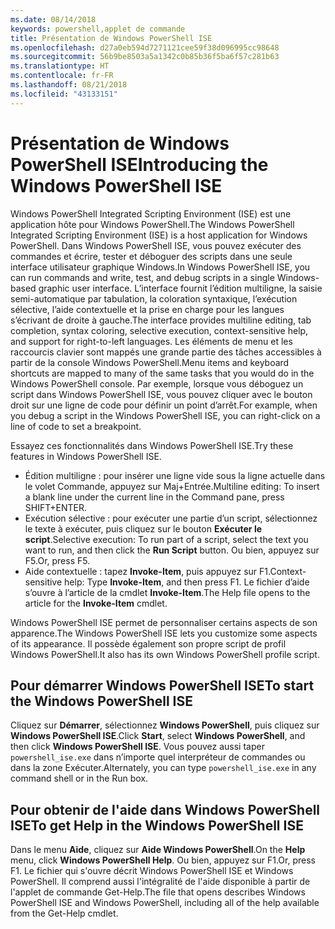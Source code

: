 ```yaml
---
ms.date: 08/14/2018
keywords: powershell,applet de commande
title: Présentation de Windows PowerShell ISE
ms.openlocfilehash: d27a0eb594d7271121cee59f38d096995cc98648
ms.sourcegitcommit: 56b9be8503a5a1342c0b85b36f5ba6f57c281b63
ms.translationtype: HT
ms.contentlocale: fr-FR
ms.lasthandoff: 08/21/2018
ms.locfileid: "43133151"
---
```

# <a name="introducing-the-windows-powershell-ise"></a><span data-ttu-id="a6f36-103">Présentation de Windows PowerShell ISE</span><span class="sxs-lookup"><span data-stu-id="a6f36-103">Introducing the Windows PowerShell ISE</span></span>

<span data-ttu-id="a6f36-104">Windows PowerShell Integrated Scripting Environment (ISE) est une application hôte pour Windows PowerShell.</span><span class="sxs-lookup"><span data-stu-id="a6f36-104">The Windows PowerShell Integrated Scripting Environment (ISE) is a host application for Windows PowerShell.</span></span> <span data-ttu-id="a6f36-105">Dans Windows PowerShell ISE, vous pouvez exécuter des commandes et écrire, tester et déboguer des scripts dans une seule interface utilisateur graphique Windows.</span><span class="sxs-lookup"><span data-stu-id="a6f36-105">In Windows PowerShell ISE, you can run commands and write, test, and debug scripts in a single Windows-based graphic user interface.</span></span> <span data-ttu-id="a6f36-106">L’interface fournit l’édition multiligne, la saisie semi-automatique par tabulation, la coloration syntaxique, l’exécution sélective, l’aide contextuelle et la prise en charge pour les langues s’écrivant de droite à gauche.</span><span class="sxs-lookup"><span data-stu-id="a6f36-106">The interface provides multiline editing, tab completion, syntax coloring, selective execution, context-sensitive help, and support for right-to-left languages.</span></span> <span data-ttu-id="a6f36-107">Les éléments de menu et les raccourcis clavier sont mappés une grande partie des tâches accessibles à partir de la console Windows PowerShell.</span><span class="sxs-lookup"><span data-stu-id="a6f36-107">Menu items and keyboard shortcuts are mapped to many of the same tasks that you would do in the Windows PowerShell console.</span></span> <span data-ttu-id="a6f36-108">Par exemple, lorsque vous déboguez un script dans Windows PowerShell ISE, vous pouvez cliquer avec le bouton droit sur une ligne de code pour définir un point d’arrêt.</span><span class="sxs-lookup"><span data-stu-id="a6f36-108">For example, when you debug a script in the Windows PowerShell ISE, you can right-click on a line of code to set a breakpoint.</span></span>

<span data-ttu-id="a6f36-109">Essayez ces fonctionnalités dans Windows PowerShell ISE.</span><span class="sxs-lookup"><span data-stu-id="a6f36-109">Try these features in Windows PowerShell ISE.</span></span>

- <span data-ttu-id="a6f36-110">Édition multiligne : pour insérer une ligne vide sous la ligne actuelle dans le volet Commande, appuyez sur Maj+Entrée.</span><span class="sxs-lookup"><span data-stu-id="a6f36-110">Multiline editing: To insert a blank line under the current line in the Command pane, press SHIFT+ENTER.</span></span>
- <span data-ttu-id="a6f36-111">Exécution sélective : pour exécuter une partie d’un script, sélectionnez le texte à exécuter, puis cliquez sur le bouton **Exécuter le script**.</span><span class="sxs-lookup"><span data-stu-id="a6f36-111">Selective execution: To run part of a script, select the text you want to run, and then click the **Run Script** button.</span></span> <span data-ttu-id="a6f36-112">Ou bien, appuyez sur F5.</span><span class="sxs-lookup"><span data-stu-id="a6f36-112">Or, press F5.</span></span>
- <span data-ttu-id="a6f36-113">Aide contextuelle : tapez **Invoke-Item**, puis appuyez sur F1.</span><span class="sxs-lookup"><span data-stu-id="a6f36-113">Context-sensitive help: Type **Invoke-Item**, and then press F1.</span></span> <span data-ttu-id="a6f36-114">Le fichier d’aide s’ouvre à l’article de la cmdlet **Invoke-Item**.</span><span class="sxs-lookup"><span data-stu-id="a6f36-114">The Help file opens to the article for the **Invoke-Item** cmdlet.</span></span>

<span data-ttu-id="a6f36-115">Windows PowerShell ISE permet de personnaliser certains aspects de son apparence.</span><span class="sxs-lookup"><span data-stu-id="a6f36-115">The Windows PowerShell ISE lets you customize some aspects of its appearance.</span></span> <span data-ttu-id="a6f36-116">Il possède également son propre script de profil Windows PowerShell.</span><span class="sxs-lookup"><span data-stu-id="a6f36-116">It also has its own Windows PowerShell profile script.</span></span>

## <a name="to-start-the-windows-powershell-ise"></a><span data-ttu-id="a6f36-117">Pour démarrer Windows PowerShell ISE</span><span class="sxs-lookup"><span data-stu-id="a6f36-117">To start the Windows PowerShell ISE</span></span>

<span data-ttu-id="a6f36-118">Cliquez sur **Démarrer**, sélectionnez **Windows PowerShell**, puis cliquez sur **Windows PowerShell ISE**.</span><span class="sxs-lookup"><span data-stu-id="a6f36-118">Click **Start**, select **Windows PowerShell**, and then click **Windows PowerShell ISE**.</span></span>
<span data-ttu-id="a6f36-119">Vous pouvez aussi taper `powershell_ise.exe` dans n’importe quel interpréteur de commandes ou dans la zone Exécuter.</span><span class="sxs-lookup"><span data-stu-id="a6f36-119">Alternately, you can type `powershell_ise.exe` in any command shell or in the Run box.</span></span>

## <a name="to-get-help-in-the-windows-powershell-ise"></a><span data-ttu-id="a6f36-120">Pour obtenir de l'aide dans Windows PowerShell ISE</span><span class="sxs-lookup"><span data-stu-id="a6f36-120">To get Help in the Windows PowerShell ISE</span></span>

<span data-ttu-id="a6f36-121">Dans le menu **Aide**, cliquez sur **Aide Windows PowerShell**.</span><span class="sxs-lookup"><span data-stu-id="a6f36-121">On the **Help** menu, click **Windows PowerShell Help**.</span></span> <span data-ttu-id="a6f36-122">Ou bien, appuyez sur F1.</span><span class="sxs-lookup"><span data-stu-id="a6f36-122">Or, press F1.</span></span> <span data-ttu-id="a6f36-123">Le fichier qui s'ouvre décrit Windows PowerShell ISE et Windows PowerShell. Il comprend aussi l'intégralité de l'aide disponible à partir de l'applet de commande Get-Help.</span><span class="sxs-lookup"><span data-stu-id="a6f36-123">The file that opens describes Windows PowerShell ISE and Windows PowerShell, including all of the help available from the Get-Help cmdlet.</span></span>